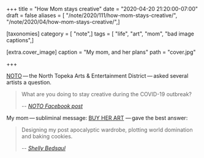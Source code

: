 +++
title = "How Mom stays creative"
date = "2020-04-20 21:20:00-07:00"
draft = false
aliases = [ "/note/2020/111/how-mom-stays-creative/", "/note/2020/04/how-mom-stays-creative/",]

[taxonomies]
category = [ "note",]
tags = [ "life", "art", "mom", "bad image captions",]

[extra.cover_image]
caption = "My mom, and her plans"
path = "cover.jpg"

+++

[NOTO](https://explorenoto.org/) — the North Topeka Arts & Entertainment
District — asked several artists a question.

[NOTO Facebook post]: https://www.facebook.com/explorenoto/photos/a.111376888892182/3355542067808965/?type=3&theater

> What are you doing to stay creative during the COVID-19 outbreak?
>
> -- <cite>[NOTO Facebook post][]</cite>


[BUY HER ART]: https://www.shellybedsaul.com/

My mom — subliminal message: [BUY HER ART][] — gave the best answer:

[Shelly Bedsaul]: https://www.facebook.com/explorenoto/photos/a.111376888892182/3355542067808965/?type=3&theater

> Designing my post apocalyptic wardrobe, plotting world domination and baking
> cookies.
>
> -- <cite>[Shelly Bedsaul][]</cite>